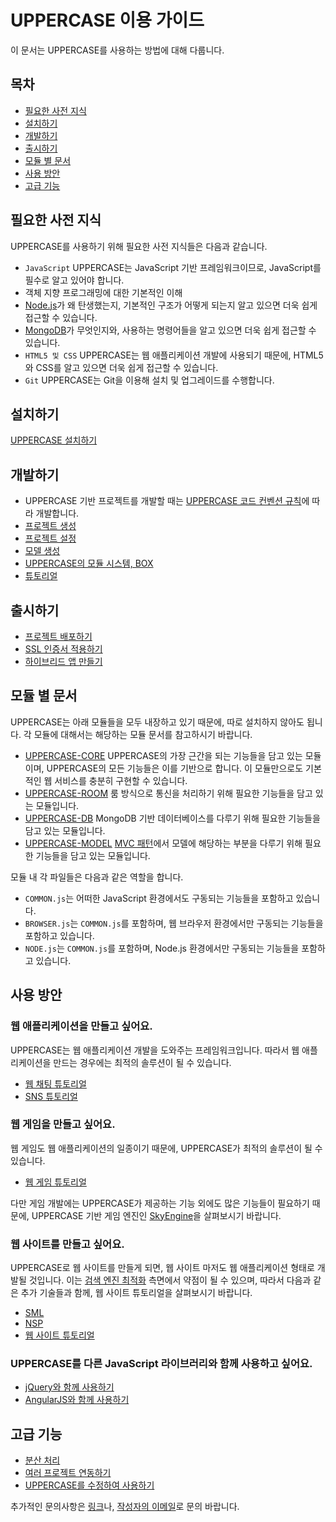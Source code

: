 # UPPERCASE 이용 가이드
이 문서는 UPPERCASE를 사용하는 방법에 대해 다룹니다.

## 목차
* [필요한 사전 지식](#필요한-사전-지식)
* [설치하기](#설치하기)
* [개발하기](#개발하기)
* [출시하기](#출시하기)
* [모듈 별 문서](#모듈-별-문서)
* [사용 방안](#사용-방안)
* [고급 기능](#고급-기능)

## 필요한 사전 지식
UPPERCASE를 사용하기 위해 필요한 사전 지식들은 다음과 같습니다.

* `JavaScript` UPPERCASE는 JavaScript 기반 프레임워크이므로, JavaScript를 필수로 알고 있어야 합니다.
* 객체 지향 프로그래밍에 대한 기본적인 이해
* [Node.js](http://nodejs.org)가 왜 탄생했는지, 기본적인 구조가 어떻게 되는지 알고 있으면 더욱 쉽게 접근할 수 있습니다.
* [MongoDB](http://www.mongodb.org)가 무엇인지와, 사용하는 명령어들을 알고 있으면 더욱 쉽게 접근할 수 있습니다.
* `HTML5 및 CSS` UPPERCASE는 웹 애플리케이션 개발에 사용되기 때문에, HTML5와 CSS를 알고 있으면 더욱 쉽게 접근할 수 있습니다.
* `Git` UPPERCASE는 Git을 이용해 설치 및 업그레이드를 수행합니다.

## 설치하기
[UPPERCASE 설치하기](INSTALL.md)

## 개발하기
* UPPERCASE 기반 프로젝트를 개발할 때는 [UPPERCASE 코드 컨벤션 규칙](GUIDE/CONVENTION.md)에 따라 개발합니다.
* [프로젝트 생성](GUIDE/CREATE_PROJECT.md)
* [프로젝트 설정](GUIDE/CONFIGURATION.md)
* [모델 생성](GUIDE/CREATE_MODEL.md)
* [UPPERCASE의 모듈 시스템, BOX](GUIDE/BOX.md)
* [튜토리얼](TUTORIAL.md)

## 출시하기
* [프로젝트 배포하기](GUIDE/DEPLOY.md)
* [SSL 인증서 적용하기](GUIDE/SSL.md)
* [하이브리드 앱 만들기](GUIDE/HYBRID_APP.md)

## 모듈 별 문서
UPPERCASE는 아래 모듈들을 모두 내장하고 있기 때문에, 따로 설치하지 않아도 됩니다. 각 모듈에 대해서는 해당하는 모듈 문서를 참고하시기 바랍니다.
* [UPPERCASE-CORE](https://github.com/Hanul/UPPERCASE-CORE) UPPERCASE의 가장 근간을 되는 기능들을 담고 있는 모듈이며, UPPERCASE의 모든 기능들은 이를 기반으로 합니다. 이 모듈만으로도 기본적인 웹 서비스를 충분히 구현할 수 있습니다.
* [UPPERCASE-ROOM](https://github.com/Hanul/UPPERCASE-ROOM) 룸 방식으로 통신을 처리하기 위해 필요한 기능들을 담고 있는 모듈입니다.
* [UPPERCASE-DB](https://github.com/Hanul/UPPERCASE-DB) MongoDB 기반 데이터베이스를 다루기 위해 필요한 기능들을 담고 있는 모듈입니다.
* [UPPERCASE-MODEL](https://github.com/Hanul/UPPERCASE-MODEL) [MVC 패턴](https://ko.wikipedia.org/wiki/%EB%AA%A8%EB%8D%B8-%EB%B7%B0-%EC%BB%A8%ED%8A%B8%EB%A1%A4%EB%9F%AC)에서 모델에 해당하는 부분을 다루기 위해 필요한 기능들을 담고 있는 모듈입니다.

모듈 내 각 파일들은 다음과 같은 역할을 합니다.
* `COMMON.js`는 어떠한 JavaScript 환경에서도 구동되는 기능들을 포함하고 있습니다.
* `BROWSER.js`는 `COMMON.js`를 포함하며, 웹 브라우저 환경에서만 구동되는 기능들을 포함하고 있습니다.
* `NODE.js`는 `COMMON.js`를 포함하며, Node.js 환경에서만 구동되는 기능들을 포함하고 있습니다.

## 사용 방안
### 웹 애플리케이션을 만들고 싶어요.
UPPERCASE는 웹 애플리케이션 개발을 도와주는 프레임워크입니다. 따라서 웹 애플리케이션을 만드는 경우에는 최적의 솔루션이 될 수 있습니다.
* [웹 채팅 튜토리얼](https://github.com/Hanul/UPPERCASE-Chat-Tutorial)
* [SNS 튜토리얼](https://github.com/Hanul/UPPERCASE-SNS-Tutorial)

### 웹 게임을 만들고 싶어요.
웹 게임도 웹 애플리케이션의 일종이기 때문에, UPPERCASE가 최적의 솔루션이 될 수 있습니다.
* [웹 게임 튜토리얼](https://github.com/Hanul/UPPERCASE-Game-Tutorial)

다만 게임 개발에는 UPPERCASE가 제공하는 기능 외에도 많은 기능들이 필요하기 때문에, UPPERCASE 기반 게임 엔진인 [SkyEngine](http://skyengine.uppercase.io)을 살펴보시기 바랍니다.

### 웹 사이트를 만들고 싶어요.
UPPERCASE로 웹 사이트를 만들게 되면, 웹 사이트 마저도 웹 애플리케이션 형태로 개발될 것입니다. 이는 [검색 엔진 최적화](https://ko.wikipedia.org/wiki/%EA%B2%80%EC%83%89_%EC%97%94%EC%A7%84_%EC%B5%9C%EC%A0%81%ED%99%94) 측면에서 약점이 될 수 있으며, 따라서 다음과 같은 추가 기술들과 함께, 웹 사이트 튜토리얼을 살펴보시기 바랍니다.
* [SML](https://github.com/Hanul/SML)
* [NSP](https://github.com/Hanul/NSP)
* [웹 사이트 튜토리얼](https://github.com/Hanul/UPPERCASE-Site-Tutorial)

### UPPERCASE를 다른 JavaScript 라이브러리와 함께 사용하고 싶어요.
* [jQuery와 함께 사용하기](https://github.com/Hanul/UPPERCASE-with-jQuery)
* [AngularJS와 함께 사용하기](https://github.com/Hanul/UPPERCASE-with-AngularJS)

## 고급 기능
* [분산 처리](GUIDE/CLUSTERING.md)
* [여러 프로젝트 연동하기](GUIDE/MIX_PROJECT.md)
* [UPPERCASE를 수정하여 사용하기](GUIDE/MODIFY_UPPERCASE.md)

추가적인 문의사항은 [링크](../README.md#링크)나, [작성자의 이메일](mailto:hanul@hanul.me)로 문의 바랍니다.
